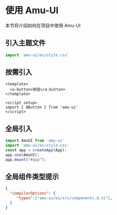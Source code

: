 # 使用 Amu-UI

本节将介绍如何在项目中使用 Amu-UI

## 引入主题文件
```js
import 'amu-ui/es/style.css'
```
## 按需引入
```vue
<template>
  <a-button>按钮</a-button>
</template>

<script setup>
import { AButton } from 'amu-ui'
</script>
```

## 全局引入
```js
import AmuUI from 'amu-ui'
import 'amu-ui/es/style.css'
const app = createApp(App);
app.use(AmuUI);
app.mount("#app");
```
## 全局组件类型提示
```json
{
  "compilerOptions": {
     "types":["amu-ui/es/src/components.d.ts"],
  }
}
```
